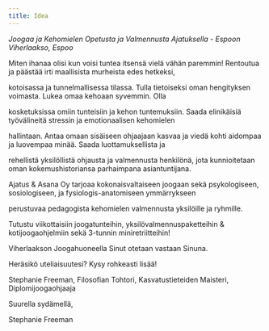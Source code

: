 ```yaml
---
title: Idea
---
```

_Joogaa ja Kehomielen Opetusta ja Valmennusta Ajatuksella - Espoon Viherlaakso, Espoo_

Miten ihanaa olisi kun voisi tuntea itsensä vielä vähän paremmin! Rentoutua ja päästää irti maallisista murheista edes hetkeksi,

kotoisassa ja tunnelmallisessa tilassa. Tulla tietoiseksi oman hengityksen voimasta. Lukea omaa kehoaan syvemmin. Olla

kosketuksissa omiin tunteisiin ja kehon tuntemuksiin. Saada elinikäisiä työvälineitä stressin ja emotionaalisen kehomielen

hallintaan. Antaa omaan sisäiseen ohjaajaan kasvaa ja viedä kohti aidompaa ja luovempaa minää. Saada luottamuksellista ja

rehellistä yksilöllistä ohjausta ja valmennusta henkilönä, jota kunnioitetaan oman kokemushistoriansa parhaimpana asiantuntijana.


Ajatus & Asana Oy tarjoaa kokonaisvaltaiseen joogaan sekä psykologiseen, sosiologiseen, ja fysiologis-anatomiseen ymmärrykseen

perustuvaa pedagogista kehomielen valmennusta yksilöille ja ryhmille. 

Tutustu viikottaisiin joogatunteihin, yksilövalmennuspaketteihin & kotijoogaohjelmiin sekä 3-tunnin miniretriitteihin!

Viherlaakson Joogahuoneella Sinut otetaan vastaan Sinuna. 

Heräsikö uteliaisuutesi? Kysy rohkeasti lisää! 

Stephanie Freeman, Filosofian Tohtori, Kasvatustieteiden Maisteri, Diplomijoogaohjaaja



Suurella sydämellä,

Stephanie Freeman



